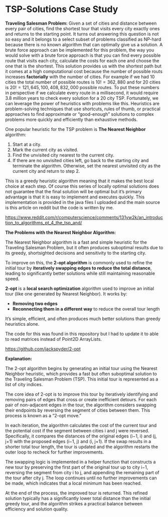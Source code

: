 # TSP-Solutions Case Study
**Traveling Salesman Problem:** Given a set of cities and distance between every pair of cities, find the shortest tour that visits every city exactly ones and returns to the starting point. It turns out answering this question is not so easy and it belongs to a select subset of problems classified as NP-hard because there is no known algorithm that can optimally give us a solution. A brute force approach can be implemented for this problem, the way you would solve with a brute force approach is that you can find every possible route that visits each city, calculate the costs for each one and choose the one that is the shortest. This solution provides us with the shortest path but it comes at a high computational cost because the number of possible routs increases **factorially** with the number of cities. For example if we had 10 cities the total number of possible routes is $10! = 362,880$ and for 20 cities is $20! = 121,645,100,408,832,000$ possible routes. To put these numbers in perspective if we calculate every route in a millisecond, it would require 3.8 million years to check every solution for a 20 city TSP. Fortunately, we can leverage the power of heuristics with problems like this. Heuristics are problem-solving techniques that use shortcuts, rules of thumb, or practical approaches to find approximate or “good-enough” solutions to complex problems more quickly and efficiently than exhaustive methods.

One popular heuristic for the TSP problem is **The Nearest Neighbor** algorithm:

1. Start at a city.
2. Mark the current city as visited. 
3. Find the unvisited city nearest to the current city. 
4. If there are no unvisited cities left, go back to the starting city and terminate the algorithm. Otherwise, set the nearest unvisited city as the current city and return to step 2. 

This is a greedy heuristic algorithm meaning that it makes the best local choice at each step. Of course this series of locally optimal solutions does not guarantee that the final solution will be optimal but it’s primary advantage is that it is easy to implement and executes quickly. This implementation is provided in the java files I uploaded and the main source is this article on reddit but the code is written by me. 

https://www.reddit.com/r/computerscience/comments/131yw2k/an_introduction_to_algorithms_pt_4_the_tsp_and/

**The Problems with the Nearest Neighbor Algorithm:** 

The Nearest Neighbor algorithm is a fast and simple heuristic for the Traveling Salesman Problem, but it often produces suboptimal results due to its greedy, shortsighted decisions and sensitivity to the starting city.

To improve on this, the **2-opt algorithm** is commonly used to refine the initial tour by **iteratively swapping edges to reduce the total distance**, leading to significantly better solutions while still maintaining reasonable speed.

**2-opt** is a **local search optimization** algorithm used to improve an initial tour (like one generated by Nearest Neighbor). It works by:

- **Removing two edges**
- **Reconnecting them in a different way** to reduce the overall tour length

It’s simple, efficient, and often produces much better solutions than greedy heuristics alone.

The code for this was found in this repository but I had to update it to able to read matrices instead of Point2D ArrayLists. 

https://github.com/jackspyder/2-opt

**Explanation:**

The 2-opt algorithm begins by generating an initial tour using the Nearest Neighbor heuristic, which provides a fast but often suboptimal solution to the Traveling Salesman Problem (TSP). This initial tour is represented as a list of city indices.

The core idea of 2-opt is to improve this tour by iteratively identifying and removing pairs of edges that cross or create inefficient detours. For each pair of non-adjacent edges in the tour, the algorithm considers swapping their endpoints by reversing the segment of cities between them. This process is known as a “2-opt move.”

In each iteration, the algorithm calculates the cost of the current tour and the potential cost if the segment between cities i and j were reversed. Specifically, it compares the distances of the original edges (i−1, i) and (j, j+1) with the proposed edges (i−1, j) and (i, j+1). If the swap results in a shorter total tour length, the tour is updated and the algorithm restarts the outer loop to recheck for further improvements.

The swapping logic is implemented in a helper function that constructs a new tour by preserving the first part of the original tour up to city i−1, reversing the segment from city i to j, and appending the remaining part of the tour after city j. The loop continues until no further improvements can be made, which indicates that a local minimum has been reached.

At the end of the process, the improved tour is returned. This refined solution typically has a significantly lower total distance than the initial greedy tour, and the algorithm strikes a practical balance between efficiency and solution quality.
